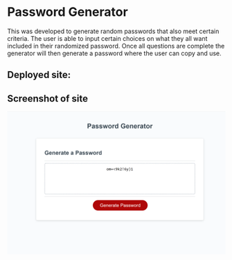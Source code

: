 # Password Generator


This was developed to generate random passwords that also meet certain criteria. 
The user is able to input certain choices on what they all want included in
their randomized password. Once all questions are complete the generator will then
generate a password where the user can copy and use. 

## Deployed site: 


## Screenshot of site
![alt text](https://github.com/bennettem/password-gen/blob/main/password-gen.png)
